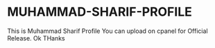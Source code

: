 # MUHAMMAD-SHARIF-PROFILE
This is Muhammad Sharif Profile
You can upload on cpanel for Official Release. Ok THanks 
